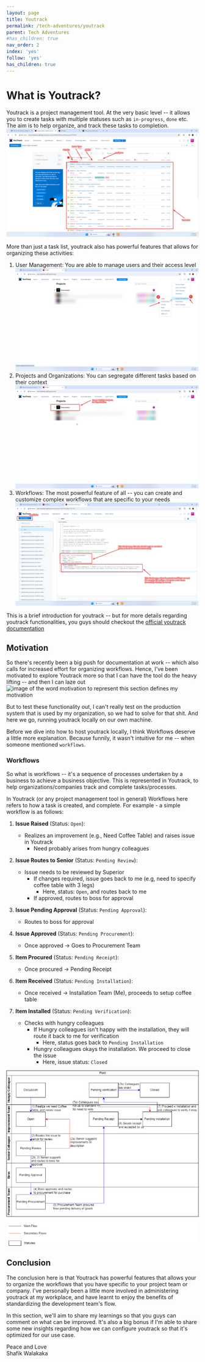 ```yaml
---
layout: page
title: Youtrack
permalink: /tech-adventures/youtrack
parent: Tech Adventures
#has_children: true 
nav_order: 2
index: 'yes'
follow: 'yes'
has_children: true 
---
```




# What is Youtrack?

Youtrack is a project management tool. At the very basic level -- it allows you to create tasks with multiple statuses such as `in-progress`, `done` etc.
The aim is to help organize, and track these tasks to completion.
![image showing youtrack list of issues](../../parent-page-tech-adventures/child-page-2-youtrack/grandchild-page-1-run-youtrack-locally/image-showing-youtrack-list-of-issues.png)


More than just a task list, youtrack also has powerful features that allows for organizing these activities:
1. User Management: You are able to manage users and their access level
![Image showing different options to manage access for users](../../parent-page-tech-adventures/child-page-2-youtrack/grandchild-page-1-run-youtrack-locally/image-showing-different-options-to-manage-access.png)
2. Projects and Organizations: You can segregate different tasks based on their context
![Image showing demo projects for organization](../../parent-page-tech-adventures/child-page-2-youtrack/grandchild-page-1-run-youtrack-locally/image-showing-demo-project.png)
3. Workflows: The most powerful feature of all -- you can create and customize complex workflows that are specific to your needs
![image showing customizability for youtrack workflows](../../parent-page-tech-adventures/child-page-2-youtrack/grandchild-page-1-run-youtrack-locally/image-showing-customizability-youtrack-workflows.png)

This is a brief introduction for youtrack -- but for more details regarding youtrack functionalities, you guys should checkout the [official youtrack documentation](https://www.jetbrains.com/help/youtrack/server/introduction-to-youtrack-server.html)


## Motivation

So there's recently been a big push for documentation at work -- which also calls for increased effort for organizing workflows. Hence, I've been motivated to explore Youtrack more so that I can have the tool do the heavy lifting -- and then I can laze out <br>
![image of the word motivation to represent this section defines my motivation](https://encrypted-tbn0.gstatic.com/images?q=tbn:ANd9GcTA74gL1j0YslWuc_rHDJGqMYK9wW-zGBxBTAO14J-KM_FeaKsDQhlYjJrHSpfZR2O4P5I&usqp=CAU)

But to test these functionality out, I can't really test on the production system that is used by my organization, so we had to solve for that shit.
And here we go, running youtrack locally on our own machine.

Before we dive into how to host youtrack locally, I think Workflows deserve a little more explanation. Because funnily, it wasn't intuitive for me -- when someone mentioned `workflows`.


### Workflows

So what is workflows -- it's a sequence of processes undertaken by a business to achieve a business objective. This is represented in Youtrack, to help organizations/companies track and complete tasks/processes.

In Youtrack (or any project management tool in general) Workflows here refers to how a task is created, and complete. For example - a simple workflow is as follows:
1. **Issue Raised** (Status: `Open`):   
   - Realizes an improvement (e.g., Need Coffee Table) and raises issue in Youtrack
     - Need probably arises from hungry colleagues

2. **Issue Routes to Senior** (Status: `Pending Review`):   
   - Issue needs to be reviewed by Superior
     - If changes required, issue goes back to me (e.g, need to specify coffee table with 3 legs)
       - Here, status: `Open`, and routes back to me
     - If approved, routes to boss for approval

3. **Issue Pending Approval** (Status: `Pending Approval`):   
   - Routes to boss for approval

4. **Issue Approved** (Status: `Pending Procurement`):   
   - Once approved -> Goes to Procurement Team

5. **Item Procured** (Status: `Pending Receipt`):   
   - Once procured -> Pending Receipt

6. **Item Received** (Status: `Pending Installation`):   
   - Once received -> Installation Team (Me), proceeds to setup coffee table

7. **Item Installed** (Status: `Pending Verification`):   
   - Checks with hungry colleagues
     - If Hungry colleagues isn't happy with the installation, they will route it back to me for verification
       - Here, status goes back to `Pending Installation`
     - Hungry colleagues okays the installation. We proceed to close the issue
       - Here, issue status: `Closed`


![image showing a swimlane diagram of the workflow specifid in the above sequence](../../parent-page-tech-adventures/child-page-2-youtrack/grandchild-page-1-run-youtrack-locally/image-tech-adventures-youtrack-workflow-2.drawio.png)


## Conclusion

The conclusion here is that Youtrack has powerful features that allows your to organize the workflows that you have specific to your project team or company.
I've personally been a little more involved in administering youtrack at my workplace, and have learnt to enjoy the benefits of standardizing the development team's flow.

In this section, we'll aim to share my learnings so that you guys can comment on what can be improved. It's also a big bonus if I'm able to share some new insights regarding how we can configure youtrack so that it's optimized for our use case.

Peace and Love <br>
Shafik Walakaka